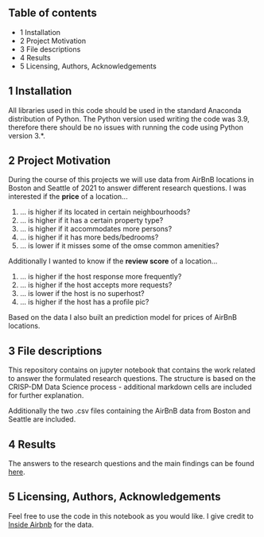 ## Table of contents
- 1 Installation
- 2 Project Motivation
- 3 File descriptions
- 4 Results
- 5 Licensing, Authors, Acknowledgements

## 1 Installation
All libraries used in this code should be used in the standard Anaconda distribution of Python.
The Python version used writing the code was 3.9, therefore there should be no issues with running the code
using Python version 3.*.

## 2 Project Motivation
During the course of this projects we will use data from AirBnB locations in Boston and Seattle of 2021 to answer
different research questions. I was interested if the **price** of a location...

1. ... is higher if its located in certain neighbourhoods?
2. ... is higher if it has a certain property type?
3. ... is higher if it accommodates more persons?
4. ... is higher if it has more beds/bedrooms?
5. ... is lower if it misses some of the omse common amenities?

Additionally I wanted to know if the **review score** of a location...

1. ... is higher if the host response more frequently?
2. ... is higher if the host accepts more requests?
3. ... is lower if the host is no superhost?
4. ... is higher if the host has a profile pic?

Based on the data I also built an prediction model for prices of AirBnB locations.

## 3 File descriptions
This repository contains on jupyter notebook that contains the work related to answer the formulated research questions.
The structure is based on the CRISP-DM Data Science process - additional markdown cells are included for further explanation.

Additionally the two .csv files containing the AirBnB data from Boston and Seattle are included.

## 4 Results
The answers to the research questions and the main findings can be found [here](https://medium.com/mlearning-ai/how-much-is-your-property-worth-on-airbnb-542bc285dfa).

## 5 Licensing, Authors, Acknowledgements
Feel free to use the code in this notebook as you would like. I give credit to [Inside Airbnb](http://insideairbnb.com/get-the-data.html) 
for the data.

